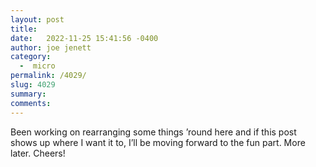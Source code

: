 ```yaml
---
layout: post
title:  
date:   2022-11-25 15:41:56 -0400
author: joe jenett
category:
  -  micro
permalink: /4029/
slug: 4029
summary:
comments: 
---
```

Been working on rearranging some things ’round here and if this post shows up where I want it to, I’ll be moving forward to the fun part. More later. Cheers!



<a style="display:none;" href="https://brid.gy/publish/mastodon"><small>(cross-posted to mastodon)</small></a>